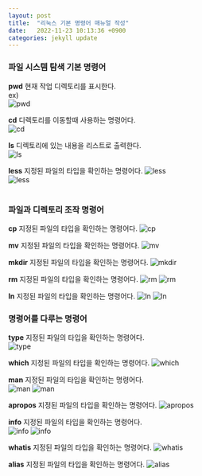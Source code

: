 ```yaml
---
layout: post
title:  "리눅스 기본 명령어 매뉴얼 작성"
date:   2022-11-23 10:13:36 +0900
categories: jekyll update
---
```

### 파일 시스템 탐색 기본 명령어
**pwd** 현재 작업 디렉토리를 표시한다.  
ex)  
![pwd]({{site.baseurl}}/assets/images/report/pwd.PNG)
  
  
**cd** 디렉토리를 이동할때 사용하는 명령어다.  
![cd]({{site.baseurl}}/assets/images/report/cd.PNG)
  
  
**ls** 디렉토리에 있는 내용을 리스트로 출력한다.  
![ls]({{site.baseurl}}/assets/images/report/ls.PNG)
  
  
**less** 지정된 파일의 타입을 확인하는 명령어다.
![less]({{site.baseurl}}/assets/images/report/less1.PNG)  
![less]({{site.baseurl}}/assets/images/report/less2.PNG)   
#
### 파일과 디렉토리 조작 명령어
**cp** 지정된 파일의 타입을 확인하는 명령어다.
![cp]({{site.baseurl}}/assets/images/report/cp.PNG)
  

**mv** 지정된 파일의 타입을 확인하는 명령어다.
![mv]({{site.baseurl}}/assets/images/report/mv.PNG)
  
  
**mkdir** 지정된 파일의 타입을 확인하는 명령어다.
![mkdir]({{site.baseurl}}/assets/images/report/mkdir.PNG)
  
  
**rm** 지정된 파일의 타입을 확인하는 명령어다.
![rm]({{site.baseurl}}/assets/images/report/rm.PNG)
![rm]({{site.baseurl}}/assets/images/report/rm1.PNG)
  
  
**ln** 지정된 파일의 타입을 확인하는 명령어다.
![ln]({{site.baseurl}}/assets/images/report/ln1.PNG)
![ln]({{site.baseurl}}/assets/images/report/ln2.PNG)
  
  
### 명령어를 다루는 명령어
**type** 지정된 파일의 타입을 확인하는 명령어다.  
![type]({{site.baseurl}}/assets/images/report/type.PNG)
  
  
**which** 지정된 파일의 타입을 확인하는 명령어다.
![which]({{site.baseurl}}/assets/images/report/which.PNG)
  
  
**man** 지정된 파일의 타입을 확인하는 명령어다.  
![man]({{site.baseurl}}/assets/images/report/man.PNG)
![man]({{site.baseurl}}/assets/images/report/man2.PNG)
  
  
**apropos** 지정된 파일의 타입을 확인하는 명령어다.
![apropos]({{site.baseurl}}/assets/images/report/apropos.PNG)
  
  
**info** 지정된 파일의 타입을 확인하는 명령어다.  
![info]({{site.baseurl}}/assets/images/report/info1.PNG)
![info]({{site.baseurl}}/assets/images/report/info2.PNG)
  
  
**whatis** 지정된 파일의 타입을 확인하는 명령어다.
![whatis]({{site.baseurl}}/assets/images/report/whatis.PNG)
  
  
**alias** 지정된 파일의 타입을 확인하는 명령어다.
![alias]({{site.baseurl}}/assets/images/report/alias.PNG)
